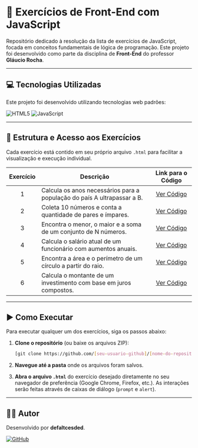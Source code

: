 # 🚀 Exercícios de Front-End com JavaScript

Repositório dedicado à resolução da lista de exercícios de JavaScript, focada em conceitos fundamentais de lógica de programação. Este projeto foi desenvolvido como parte da disciplina de **Front-End** do professor **Gláucio Rocha**.

---

## 💻 Tecnologias Utilizadas

Este projeto foi desenvolvido utilizando tecnologias web padrões:

![HTML5](https://img.shields.io/badge/html5-%23E34F26.svg?style=for-the-badge&logo=html5&logoColor=white)
![JavaScript](https://img.shields.io/badge/javascript-%23323330.svg?style=for-the-badge&logo=javascript&logoColor=%23F7DF1E)

---

## 📂 Estrutura e Acesso aos Exercícios

Cada exercício está contido em seu próprio arquivo `.html` para facilitar a visualização e execução individual.

| Exercício | Descrição                                                              | Link para o Código                                                                                        |
| :-------: | ---------------------------------------------------------------------- | :-------------------------------------------------------------------------------------------------------: |
|     1     | Calcula os anos necessários para a população do país A ultrapassar a B. | [Ver Código](./lista-1-javascript-basico/exercicio1_populacao.html)    |
|     2     | Coleta 10 números e conta a quantidade de pares e ímpares.             | [Ver Código](./lista-1-javascript-basico/exercicio2_par_impar.html)    |
|     3     | Encontra o menor, o maior e a soma de um conjunto de N números.        | [Ver Código](./lista-1-javascript-basico/exercicio3_min_max_soma.html) |
|     4     | Calcula o salário atual de um funcionário com aumentos anuais.         | [Ver Código](./lista-1-javascript-basico/exercicio4_salario.html)      |
|     5     | Encontra a área e o perímetro de um círculo a partir do raio.          | [Ver Código](./lista-1-javascript-basico/exercicio5_circulo.html)      |
|     6     | Calcula o montante de um investimento com base em juros compostos.     | [Ver Código](./lista-1-javascript-basico/exercicio6_investimento.html) |

---

## ▶️ Como Executar

Para executar qualquer um dos exercícios, siga os passos abaixo:

1.  **Clone o repositório** (ou baixe os arquivos ZIP):
    ```bash
    [git clone https://github.com/[seu-usuario-github]/[nome-do-repositorio].git](https://github.com/defaltcesded/exercicios-javascript.git)
    ```

2.  **Navegue até a pasta** onde os arquivos foram salvos.

3.  **Abra o arquivo `.html`** do exercício desejado diretamente no seu navegador de preferência (Google Chrome, Firefox, etc.). As interações serão feitas através de caixas de diálogo (`prompt` e `alert`).

---

## 👨‍💻 Autor

Desenvolvido por **defaltcesded**.

[![GitHub](https://img.shields.io/badge/github-%23121011.svg?style=for-the-badge&logo=github&logoColor=white)](https://github.com/[defaltcesded])
